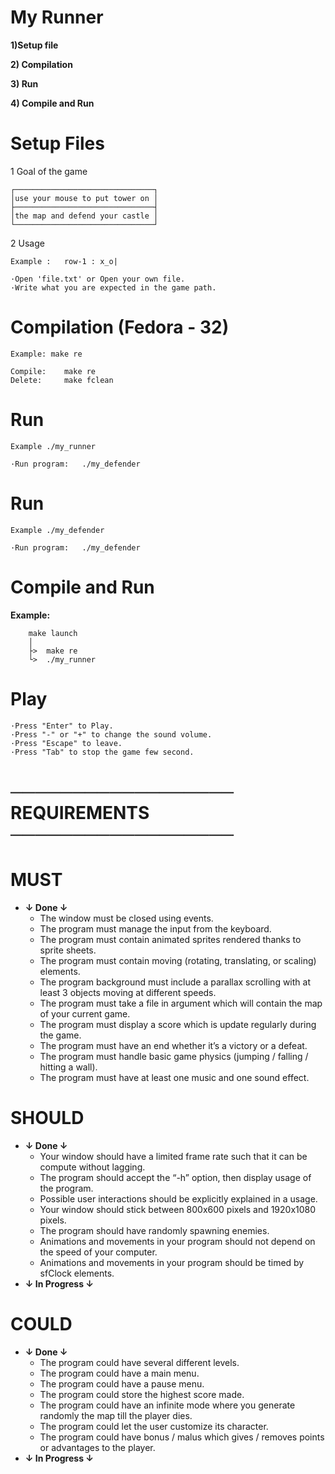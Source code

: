 
# My Runner 

**1)Setup file**

**2) Compilation**

**3) Run**

**4) Compile and Run**

# Setup Files

1 Goal of the game

    ┌───────────────────────────────┐
    │use your mouse to put tower on │
    ├───────────────────────────────┤
    │the map and defend your castle │
    └───────────────────────────────┘

2 Usage

    Example :   row-1 : x_o|

    ·Open 'file.txt' or Open your own file.
    ·Write what you are expected in the game path.

# Compilation (Fedora - 32)

    Example: make re

    Compile:    make re
    Delete:     make fclean

# Run

    Example ./my_runner

    ·Run program:   ./my_defender

# Run

    Example ./my_defender

    ·Run program:   ./my_defender

# Compile and Run

**Example:**

        make launch
        │
        ├>  make re
        └>  ./my_runner

# Play

    ·Press "Enter" to Play.
    ·Press "-" or "+" to change the sound volume.
    ·Press "Escape" to leave.
    ·Press "Tab" to stop the game few second.

# ────────────────── REQUIREMENTS ──────────────────

# MUST

* **↓ Done ↓**
    *   The window must be closed using events.
    *   The program must manage the input from the keyboard.
    *   The program must contain animated sprites rendered thanks to sprite sheets.
    *   The program must contain moving (rotating, translating, or scaling) elements.
    *   The program background must include a parallax scrolling with at least 3 objects moving at different speeds.
    *   The program must take a file in argument which will contain the map of your current game.
    *   The program must display a score which is update regularly during the game.
    *   The program must have an end whether it’s a victory or a defeat.
    *   The program must handle basic game physics (jumping / falling / hitting a wall).
    *   The program must have at least one music and one sound effect.

# SHOULD

* **↓ Done ↓**
    *   Your window should have a limited frame rate such that it can be compute without lagging.
    *   The program should accept the “-h” option, then display usage of the program.
    *   Possible user interactions should be explicitly explained in a usage.
    *   Your window should stick between 800x600 pixels and 1920x1080 pixels.
    *   The program should have randomly spawning enemies.
    *   Animations and movements in your program should not depend on the speed of your computer.
    *   Animations and movements in your program should be timed by sfClock elements.
* **↓ In Progress ↓**

# COULD

* **↓ Done ↓**
    *   The program could have several different levels.
    *   The program could have a main menu.
    * The program could have a pause menu.
    * The program could store the highest score made.
    * The program could have an infinite mode where you generate randomly the map till the player dies.
    *    The program could let the user customize its character.
    *    The program could have bonus / malus which gives / removes points or advantages to the player.
* **↓ In Progress ↓**
